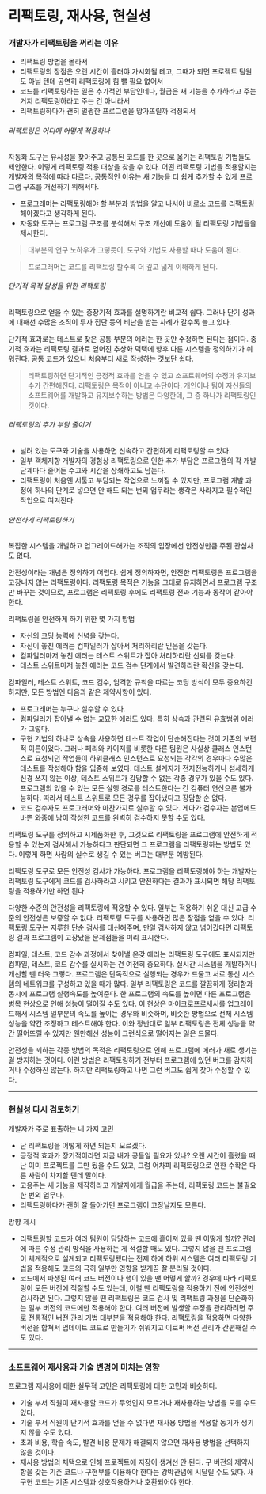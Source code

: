 # 리팩토링, 재사용, 현실성
### 개발자가 리팩토링을 꺼리는 이유
* 리팩토링 방법을 몰라서
* 리팩토링의 장점은 오랜 시간이 흘러야 가시화될 테고, 그때가 되면 프로젝트 팀원도 아닐 텐데 공연히 리팩토링에 힘 뺄 필요 없어서
* 코드를 리팩토링하는 일은 추가적인 부담인데다, 월급은 새 기능을 추가하라고 주는 거지 리팩토링하라고 주는 건 아니라서
* 리팩토링하다가 괜히 멀쩡한 프로그램을 망가뜨릴까 걱정되서
###### 리팩토링은 어디에 어떻게 적용하나
자동화 도구는 유사성을 찾아주고 공통된 코드를 한 곳으로 옮기는 리팩토링 기법들도 제안한다. 이렇게 리팩토링 적용 대상을 찾을 수 있다. 어떤 리팩토링 기법을 적용할지는 개발자의 목적에 따라 다르다. 공통적인 이유는 새 기능을 더 쉽게 추가할 수 있게 프로그램 구조를 개선하기 위해서다.
* 프로그래머는 리팩토링해야 할 부분과 방법을 알고 나서야 비로소 코드를 리팩토링해야겠다고 생각하게 된다.
* 자동화 도구는 프로그램 구조를 분석해서 구조 개선에 도움이 될 리팩토링 기법들을 제시한다.
> 대부분의 연구 노하우가 그렇듯이, 도구와 기법도 사용할 때나 도움이 된다.

> 프로그래머는 코드를 리팩토링 할수록 더 깊고 넓게 이해하게 된다.
###### 단기적 목적 달성을 위한 리팩토링
리팩토링으로 얻을 수 있는 중장기적 효과를 설명하기란 비교적 쉽다. 그러나 단기 성과에 대해선 수많은 조직이 투자 집단 등의 비난을 받는 사례가 갈수록 늘고 있다.

단기적 효과로는 테스트로 찾은 공통 부분의 에러는 한 곳만 수정하면 된다는 점이다. 중기적 효과는 리팩토링 결과로 얻어진 추상화 덕택에 향후 다른 시스템을 정의하기가 쉬워진다. 공통 코드가 있으니 처음부터 새로 작성하는 것보단 쉽다. 
> 리팩토링하면 단기적인 긍정적 효과를 얻을 수 있고 소프트웨어의 수정과 유지보수가 간편해진다. 리팩토링은 목적이 아니고 수단이다. 개인이나 팀이 자신들의 소프트웨어를 개발하고 유지보수하는 방법은 다양한데, 그 중 하나가 리팩토링인 것이다.
###### 리팩토링의 추가 부담 줄이기
* 널려 있는 도구와 기술을 사용하면 신속하고 간편하게 리팩토링할 수 있다.
* 일부 객체지향 개발자의 경험상 리팩토링으로 인한 추가 부담은 프로그램의 각 개발 단계마다 줄어든 수고와 시간을 상쇄하고도 남는다.
* 리팩토링이 처음엔 서툴고 부담되는 작업으로 느껴질 수 있지만, 프로그램 개발 과정에 하나의 단계로 넣으면 안 해도 되는 번외 업무라는 생각은 사라지고 필수적인 작업으로 여겨진다.
###### 안전하게 리팩토링하기
복잡한 시스템을 개발하고 업그레이드해가는 조직의 입장에선 안전성만큼 주된 관심사도 없다. 

안전성이라는 개념은 정의하기 어렵다. 쉽게 정의하자면, 안전한 리팩토링은 프로그램을 고장내지 않는 리팩토링이다. 리팩토링 목적은 기능을 그대로 유지하면서 프로그램 구조만 바꾸는 것이므로, 프로그램은 리팩토링 후에도 리팩토링 전과 기능과 동작이 같아야 한다.

리팩토링을 안전하게 하기 위한 몇 가지 방법
* 자신의 코딩 능력에 신념을 갖는다.
* 자신이 놓친 에러는 컴파일러가 잡아서 처리하리란 믿음을 갖는다.
* 컴파일러마저 놓친 에러는 테스트 스위트가 잡아 처리하리란 신뢰를 갖는다.
* 테스트 스위트마저 놓친 에러는 코드 검수 단계에서 발견하리란 확신을 갖는다.

컴파일러, 테스트 스위트, 코드 검수, 엄격한 규칙을 따르는 코딩 방식이 모두 중요하긴 하지만, 모든 방법엔 다음과 같은 제약사항이 있다.
* 프로그래머는 누구나 실수할 수 있다.
* 컴파일러가 잡아낼 수 없는 교묘한 에러도 있다. 특히 상속과 관련된 유효범위 에러가 그렇다.
* 구현 기법의 하나로 상속을 사용하면 테스트 작업이 단순해진다는 것이 기존의 보편적 이론이었다. 그러나 페리와 카이저를 비롯한 다른 팀원은 사실상 클래스 인스턴스로 요청되던 작업들이 하위클래스 인스턴스로 요청되는 각각의 경우마다 수많은 테스트를 작성해야 함을 입증해 보였다. 테스트 설계자가 전지전능하거나 섬세하게 신경 쓰지 않는 이상, 테스트 스위트가 감당할 수 없는 각종 경우가 있을 수도 있다. 프로그램의 있을 수 있는 모든 실행 경로를 테스트한다는 건 컴퓨터 연산으론 불가능하다. 따라서 테스트 스위트로 모든 경우를 잡아냈다고 장담할 순 없다.
* 코드 검수자도 프로그래머와 마찬가지로 실수할 수 있다. 게다가 검수자는 본업에도 바쁜 와중에 남이 작성한 코드를 완벽히 검수하지 못할 수도 있다.

리팩토링 도구를 정의하고 시제품화한 후, 그것으로 리팩토링을 프로그램에 안전하게 적용할 수 있는지 검사해서 가능하다고 판단되면 그 프로그램을 리팩토링하는 방법도 있다. 이렇게 하면 사람의 실수로 생길 수 있는 버그는 대부분 예방된다.

리팩토링 도구로 모든 안전성 검사가 가능하다. 프로그램을 리팩토링해야 하는 개발자는 리팩토링 도구에게 코드를 검사하라고 시키고 안전하다는 결과가 표시되면 해당 리팩토링을 적용하기만 하면 된다. 

다양한 수준의 안전성을 리팩토링에 적용할 수 있다. 일부는 적용하기 쉬운 대신 고급 수준의 안전성은 보증할 수 없다. 리팩토링 도구를 사용하면 많은 장점을 얻을 수 있다. 리팩토링 도구는 지루한 단순 검사를 대신해주며, 만일 검사하지 않고 넘어갔다면 리팩토링 결과 프로그램이 고장났을 문제점들을 미리 표시한다.

컴파일, 테스트, 코드 감수 과정에서 찾아낼 온갖 에러는 리팩토링 도구에도 표시되지만 컴파일, 테스트, 코드 감수를 실시하는 건 여전히 중요하다. 실시간 시스템을 개발하거나 개선할 땐 더욱 그렇다. 프로그램은 단독적으로 실행되는 경우가 드물고 서로 통신 시스템의 네트워크를 구성하고 있을 때가 많다. 일부 리팩토링은 코드를 깔끔하게 정리함과 동시에 프로그램 실행속도를 높여준다. 한 프로그램의 속도를 높이면 다른 프로그램은 병목 현상으로 인해 성능이 떨어질 수도 있다. 이 현상은 마이크로프로세서를 업그레이드해서 시스템 일부분의 속도를 높이는 경우와 비슷하며, 비슷한 방법으로 전체 시스템 성능을 약간 조정하고 테스트해야 한다. 이와 정반대로 일부 리팩토링은 전체 성능을 약간 떨어뜨릴 수 있지만 웬만해선 성능이 그런식으로 떨어지는 일은 드물다.

안전성을 꾀하는 각종 방법의 목적은 리팩토링으로 인해 프로그램에 에러가 새로 생기는 걸 방지하는 것이다. 이런 방법은 리팩토링하기 전부터 프로그램에 있던 버그를 감지하거나 수정하진 않는다. 하지만 리팩토링하고 나면 그런 버그도 쉽게 찾아 수정할 수 있다.
<hr/>

### 현실성 다시 검토하기
개발자가 주로 표출하는 네 가지 고민
* 난 리팩토링을 어떻게 하면 되는지 모르겠다.
* 긍정적 효과가 장기적이라면 지금 내가 공들일 필요가 있나? 오랜 시간이 흘렀을 때 난 이미 프로젝트를 그만 뒀을 수도 있고, 그럼 어차피 리팩토링으로 인한 수확은 다른 사람이 차지할 텐데 말이다.
* 고용주는 새 기능을 제작하라고 개발자에게 월급을 주는데, 리팩토링 코드는 불필요한 번외 업무다.
* 리팩토링하다가 괜히 잘 돌아가던 프로그램이 고장날지도 모른다.

방향 제시
* 리팩토링할 코드가 여러 팀원이 담당하는 코드에 흩어져 있을 땐 어떻게 할까? 관례에 따른 수정 관리 방식을 사용하는 게 적절할 때도 있다. 그렇지 않을 땐 프로그램이 체계적으로 설계되고 리팩토링됐다는 전제 하에 하위 시스템은 여러 리팩토링 기법을 적용해도 코드의 극히 일부만 영향을 받게끔 잘 분리될 것이다.
* 코드에서 파생된 여러 코드 버전이나 행이 있을 땐 어떻게 할까? 경우에 따라 리팩토링이 모든 버전에 적절할 수도 있는데, 이럴 땐 리팩토링을 적용하기 전에 안전성만 검사하면 된다. 그렇지 않을 땐 리팩토링은 코드 검사 및 리팩토링 과정을 단순화하는 일부 버전의 코드에만 적용해야 한다. 여러 버전에 발생할 수정을 관리하려면 주로 전통적인 버전 관리 기법 대부분을 적용해야 한다. 리팩토링을 적용하면 다양한 버전을 합쳐서 업데이트 코드로 만들기가 쉬워지고 이로써 버전 관리가 간편해질 수도 있다.
<hr/>

### 소프트웨어 재사용과 기술 변경이 미치는 영향
프로그램 재사용에 대한 실무적 고민은 리팩토링에 대한 고민과 비슷하다.
* 기술 부서 직원이 재사용할 코드가 무엇인지 모르거나 재사용하는 방법을 모를 수도 있다.
* 기술 부서 직원이 단기적 효과를 얻을 수 없다면 재사용 방법을 적용할 동기가 생기지 않을 수도 있다.
* 초과 비용, 학습 속도, 발견 비용 문제가 해결되지 않으면 재사용 방법을 선택하지 않을 것이다.
* 재사용 방법의 채택으로 인해 프로젝트에 지장이 생겨선 안 된다. 구 버전의 제약사항을 갖는 기존 코드나 구현부를 이용해야 한다는 강박관념에 시달릴 수도 있다. 새 구현 코드는 기존 시스템과 상호작용하거나 호환되어야 한다.

